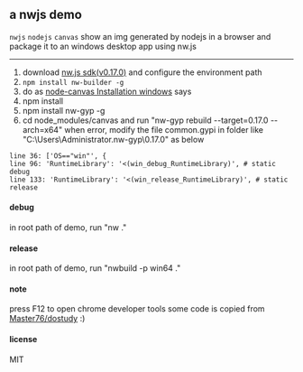 ## a nwjs demo
`nwjs` `nodejs` `canvas`
show an img generated by nodejs in a browser
and package it to an windows desktop app using nw.js

-------

1. download [nw.js sdk(v0.17.0)](http://nwjs.io/) and configure the environment path
1. `npm install nw-builder -g`
1. do as [node-canvas Installation windows](https://github.com/Automattic/node-canvas/wiki/Installation---Windows) says
1. npm install
1. npm install nw-gyp -g
1. cd node_modules/canvas and run "nw-gyp rebuild --target=0.17.0 --arch=x64"
when error, modify the file common.gypi in folder like "C:\Users\Administrator\.nw-gyp\0.17.0" as below

```
line 36: ['OS=="win"', {
line 96: 'RuntimeLibrary': '<(win_debug_RuntimeLibrary)', # static debug
line 133: 'RuntimeLibrary': '<(win_release_RuntimeLibrary)', # static release
```

#### debug
in root path of demo, run "nw ."
#### release
in root path of demo, run "nwbuild -p win64 ."
#### note
press F12 to open chrome developer tools
some code is copied from [Master76/dostudy](https://github.com/Master76/dostudy) :)

#### license
MIT

